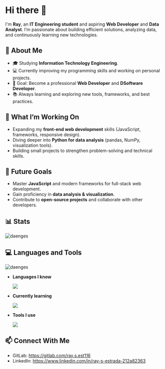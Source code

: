 # Hi there 👋

I'm **Ray**, an **IT Engineering student** and aspiring **Web Developer** and **Data Analyst**. I’m passionate about building efficient solutions, analyzing data, and continuously learning new technologies.

## 🌟 About Me

* 🎓 Studying **Information Technology Engineering**.
* 💻 Currently improving my programming skills and working on personal projects.
* 🎯 Goal: Become a professional **Web Developer** and **DSoftware Developer**.
* 📚 Always learning and exploring new tools, frameworks, and best practices.

## 🚀 What I’m Working On

* Expanding my **front-end web development** skills (JavaScript, frameworks, responsive design).
* Diving deeper into **Python for data analysis** (pandas, NumPy, visualization tools).
* Building small projects to strengthen problem-solving and technical skills.

## 📌 Future Goals

* Master **JavaScript** and modern frameworks for full-stack web development.
* Gain proficiency in **data analysis & visualization**.
* Contribute to **open-source projects** and collaborate with other developers.

## 📊 Stats
<p> <img src="https://github-readme-stats.vercel.app/api?username=RaySEst116&show_icons=true&theme=dracula&cache_seconds=1800&locale=en" alt=daenges /> </p>

## 💻 Languages and Tools
<p> <img src="https://github-readme-stats.vercel.app/api/top-langs?username=RaySEst116&show_icons=true&theme=dracula&locale=en&layout=compact" alt="daenges" /></p>

* **Languages I know**
  <p><img src="https://skillicons.dev/icons?i=cpp,java,py,html,css" /></p>
* **Currently learning**
  <p><img src="https://skillicons.dev/icons?i=javascript,nodejs,react,vue" /></p>
* **Tools I use**
  <p><img src="https://skillicons.dev/icons?i=git,github,gitlab,vscode,idea,mysql" /></p>

## 📫 Connect With Me

* GitLab: https://gitlab.com/ray.s.est116
* LinkedIn: https://www.linkedin.com/in/ray-s-estrada-212a82363
